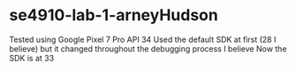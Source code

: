 # se4910-lab-1-arneyHudson
Tested using Google Pixel 7 Pro API 34
Used the default SDK at first (28 I believe) but it changed throughout the debugging process I believe
Now the SDK is at 33
